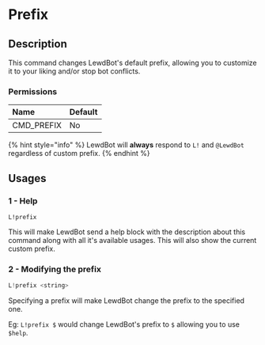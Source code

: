 # Prefix

## Description

This command changes LewdBot's default prefix, allowing you to customize it to your liking and/or stop bot conflicts.

### Permissions

| Name | Default |
| :--- | :--- |
| CMD\_PREFIX | No |

{% hint style="info" %}
LewdBot will **always** respond to `L!` and `@LewdBot` regardless of custom prefix.
{% endhint %}

## Usages

### 1 - Help

```text
L!prefix
```

This will make LewdBot send a help block with the description about this command along with all it's available usages. This will also show the current custom prefix.

### 2 - Modifying the prefix

```java
L!prefix <string>
```

Specifying a prefix will make LewdBot change the prefix to the specified one.

Eg: `L!prefix $` would change LewdBot's prefix to `$` allowing you to use `$help`.

